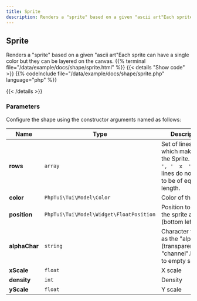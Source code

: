 ```yaml
---
title: Sprite
description: Renders a "sprite" based on a given "ascii art"Each sprite can have a single color but they can be layered on the canvas.
---
```

## Sprite

Renders a "sprite" based on a given "ascii art"Each sprite can have a single color but they can be layered on the canvas.
{{% terminal file="/data/example/docs/shape/sprite.html" %}}
{{< details "Show code"  >}}
{{% codeInclude file="/data/example/docs/shape/sprite.php" language="php" %}}

{{< /details >}}
### Parameters

Configure the shape using the constructor arguments named as follows:

| Name | Type | Description |
| --- | --- | --- |
| **rows** | `array` | Set of lines/rows which make up the Sprite. e.g. `['    ', '  x  ']`. The lines do not have to be of equal length. |
| **color** | `PhpTui\Tui\Model\Color` | Color of the sprite |
| **position** | `PhpTui\Tui\Model\Widget\FloatPosition` | Position to place the sprite at (bottom left) |
| **alphaChar** | `string` | Character to use as the "alpha" (transparent) "channel".Defaults to empty space. |
| **xScale** | `float` | X scale |
| **density** | `int` | Density |
| **yScale** | `float` | Y scale |